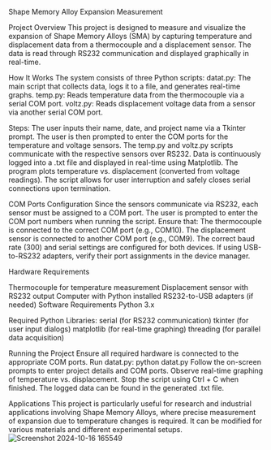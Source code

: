 Shape Memory Alloy Expansion Measurement

Project Overview
This project is designed to measure and visualize the expansion of Shape Memory Alloys (SMA) by capturing temperature and displacement data from a thermocouple and a displacement sensor. The data is read through RS232 communication and displayed graphically in real-time.

How It Works
The system consists of three Python scripts:
  datat.py: The main script that collects data, logs it to a file, and generates real-time graphs.
  temp.py: Reads temperature data from the thermocouple via a serial COM port.
  voltz.py: Reads displacement voltage data from a sensor via another serial COM port.

Steps:
  The user inputs their name, date, and project name via a Tkinter prompt.
  The user is then prompted to enter the COM ports for the temperature and voltage sensors.
  The temp.py and voltz.py scripts communicate with the respective sensors over RS232.
  Data is continuously logged into a .txt file and displayed in real-time using Matplotlib.
  The program plots temperature vs. displacement (converted from voltage readings).
  The script allows for user interruption and safely closes serial connections upon termination.

COM Ports Configuration
  Since the sensors communicate via RS232, each sensor must be assigned to a COM port. The user is prompted to enter the COM port numbers when running the script. Ensure that:
  The thermocouple is connected to the correct COM port (e.g., COM10).
  The displacement sensor is connected to another COM port (e.g., COM9).
  The correct baud rate (300) and serial settings are configured for both devices.
  If using USB-to-RS232 adapters, verify their port assignments in the device manager.

Hardware Requirements

Thermocouple for temperature measurement
  Displacement sensor with RS232 output
  Computer with Python installed
  RS232-to-USB adapters (if needed)
  Software Requirements
  Python 3.x

Required Python Libraries:
  serial (for RS232 communication)
  tkinter (for user input dialogs)
  matplotlib (for real-time graphing)
  threading (for parallel data acquisition)

Running the Project
  Ensure all required hardware is connected to the appropriate COM ports.
  Run datat.py:
  python datat.py
  Follow the on-screen prompts to enter project details and COM ports.
  Observe real-time graphing of temperature vs. displacement.
  Stop the script using Ctrl + C when finished.
  The logged data can be found in the generated .txt file.

Applications
  This project is particularly useful for research and industrial applications involving Shape Memory Alloys, where precise measurement of expansion due to temperature changes is required. It can be modified for various materials and different experimental setups.
![Screenshot 2024-10-16 165549](https://github.com/user-attachments/assets/46bb7b1d-3a4d-44b3-b051-707a8277172e)

